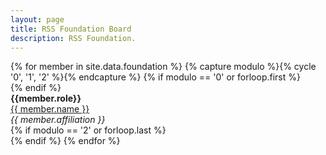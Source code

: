 ```yaml
---
layout: page
title: RSS Foundation Board
description: RSS Foundation.
---
```

<div>
{% for member in site.data.foundation %}
  {% capture modulo %}{% cycle '0', '1', '2' %}{% endcapture %}
  {% if modulo == '0' or forloop.first %}
    <div class="row">
  {% endif %}
      <div class="col-4">
        <b>{{member.role}}</b> <br>
        <a href="{{member.url}}">{{ member.name }}</a> <br>
        <i>{{ member.affiliation }}</i>
      </div>
  {% if modulo == '2' or forloop.last %}
    </div>
  {% endif %}
{% endfor %}
</div>